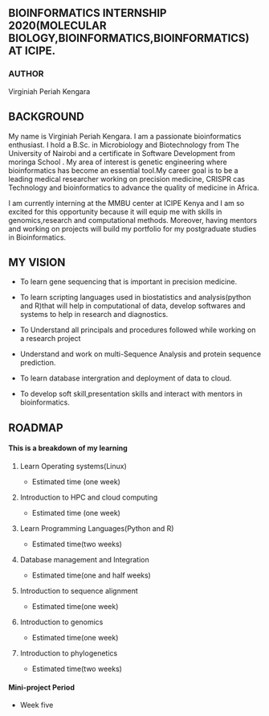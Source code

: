 ## BIOINFORMATICS INTERNSHIP 2020(MOLECULAR BIOLOGY,BIOINFORMATICS,BIOINFORMATICS) AT ICIPE.


### AUTHOR
Virginiah Periah Kengara

## BACKGROUND
My name is Virginiah Periah Kengara. I am a passionate bioinformatics enthusiast. I hold a B.Sc. in Microbiology and Biotechnology from The University of Nairobi and a certificate in Software Development from moringa School . My area of interest is genetic engineering where bioinformatics has become an essential tool.My career  goal is to be a leading medical researcher working on precision medicine, CRISPR cas Technology and bioinformatics to advance the quality of medicine in Africa.

I am currently interning at the MMBU center at ICIPE Kenya and I am so excited for this opportunity because it will equip me with skills in genomics,research  and computational methods. Moreover, having mentors and working on projects will build my portfolio for my postgraduate studies in Bioinformatics.

## MY VISION    
* To learn gene sequencing that is important in precision medicine.

* To learn scripting languages used in biostatistics and analysis(python and R)that will help in computational of data, develop softwares and systems to help in research and diagnostics.
* To Understand all principals and procedures followed while working on a research project
* Understand and work on multi-Sequence Analysis and  protein sequence prediction.
* To learn database intergration and deployment of data to cloud.

*  To develop soft skill,presentation skills and interact with mentors in bioinformatics.


## ROADMAP
#### This is a breakdown of my learning

1. Learn Operating systems(Linux)
    - Estimated time (one week)
2. Introduction to HPC and cloud computing
    - Estimated time (one week)
3. Learn Programming Languages(Python and R)
    - Estimated time(two weeks)
4. Database management and Integration
    - Estimated time(one and half weeks)
5. Introduction to sequence alignment
    - Estimated time(one week)

6. Introduction to genomics
    - Estimated time(one week)

7. Introduction to phylogenetics
    - Estimated time(two weeks)
#### Mini-project Period
- Week five


